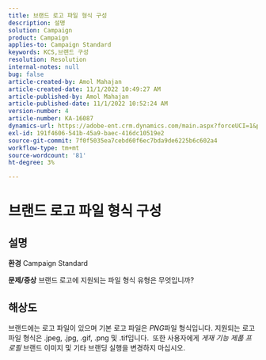 ```yaml
---
title: 브랜드 로고 파일 형식 구성
description: 설명
solution: Campaign
product: Campaign
applies-to: Campaign Standard
keywords: KCS,브랜드 구성
resolution: Resolution
internal-notes: null
bug: false
article-created-by: Amol Mahajan
article-created-date: 11/1/2022 10:49:27 AM
article-published-by: Amol Mahajan
article-published-date: 11/1/2022 10:52:24 AM
version-number: 4
article-number: KA-16087
dynamics-url: https://adobe-ent.crm.dynamics.com/main.aspx?forceUCI=1&pagetype=entityrecord&etn=knowledgearticle&id=37eab4d6-d259-ed11-9561-6045bd006a22
exl-id: 191f4606-541b-45a9-baec-416dc10519e2
source-git-commit: 7f0f5035ea7cebd60f6ec7bda9de6225b6c602a4
workflow-type: tm+mt
source-wordcount: '81'
ht-degree: 3%

---
```


# 브랜드 로고 파일 형식 구성

## 설명

<b>환경</b>
Campaign Standard


<b>문제/증상</b>
브랜드 로고에 지원되는 파일 형식 유형은 무엇입니까?


## 해상도


브랜드에는 로고 파일이 있으며 기본 로고 파일은 *PNG*&#x200B;파일 형식입니다. 지원되는 로고 파일 형식은 .jpeg, .jpg, .gif, .png 및 .tif입니다.  또한 사용자에게 *게재 기능 제품 프로필* 브랜드 이미지 및 기타 브랜딩 실행을 변경하지 마십시오.
